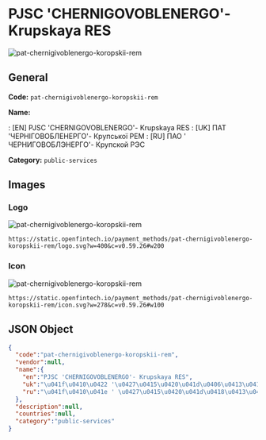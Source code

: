 
# PJSC 'CHERNIGOVOBLENERGO'- Krupskaya RES 
![pat-chernigivoblenergo-koropskii-rem](https://static.openfintech.io/payment_methods/pat-chernigivoblenergo-koropskii-rem/logo.svg?w=400&c=v0.59.26#w200)  

## General 
**Code:** `pat-chernigivoblenergo-koropskii-rem` 
 
**Name:** 
 
:	[EN] PJSC 'CHERNIGOVOBLENERGO'- Krupskaya RES 
:	[UK] ПАТ 'ЧЕРНІГОВОБЛЕНЕРГО'- Крупської РЕМ 
:	[RU] ПАО ' ЧЕРНИГОВОБЛЭНЕРГО'- Крупской РЭС 
 
**Category:** `public-services` 
 

## Images 

### Logo 
![pat-chernigivoblenergo-koropskii-rem](https://static.openfintech.io/payment_methods/pat-chernigivoblenergo-koropskii-rem/logo.svg?w=400&c=v0.59.26#w200)  

```
https://static.openfintech.io/payment_methods/pat-chernigivoblenergo-koropskii-rem/logo.svg?w=400&c=v0.59.26#w200
```  

### Icon 
![pat-chernigivoblenergo-koropskii-rem](https://static.openfintech.io/payment_methods/pat-chernigivoblenergo-koropskii-rem/icon.svg?w=278&c=v0.59.26#w100)  

```
https://static.openfintech.io/payment_methods/pat-chernigivoblenergo-koropskii-rem/icon.svg?w=278&c=v0.59.26#w100
```  

## JSON Object 

```json
{
  "code":"pat-chernigivoblenergo-koropskii-rem",
  "vendor":null,
  "name":{
    "en":"PJSC 'CHERNIGOVOBLENERGO'- Krupskaya RES",
    "uk":"\u041f\u0410\u0422 '\u0427\u0415\u0420\u041d\u0406\u0413\u041e\u0412\u041e\u0411\u041b\u0415\u041d\u0415\u0420\u0413\u041e'- \u041a\u0440\u0443\u043f\u0441\u044c\u043a\u043e\u0457 \u0420\u0415\u041c",
    "ru":"\u041f\u0410\u041e ' \u0427\u0415\u0420\u041d\u0418\u0413\u041e\u0412\u041e\u0411\u041b\u042d\u041d\u0415\u0420\u0413\u041e'- \u041a\u0440\u0443\u043f\u0441\u043a\u043e\u0439 \u0420\u042d\u0421"
  },
  "description":null,
  "countries":null,
  "category":"public-services"
}
```  
